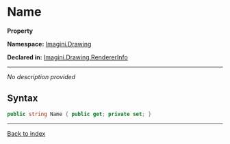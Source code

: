 # Name

**Property**

**Namespace:** [Imagini.Drawing](Imagini.Drawing.md)

**Declared in:** [Imagini.Drawing.RendererInfo](Imagini.Drawing.RendererInfo.md)

------


*No description provided*

## Syntax

```csharp
public string Name { public get; private set; }
```

------

[Back to index](index.md)